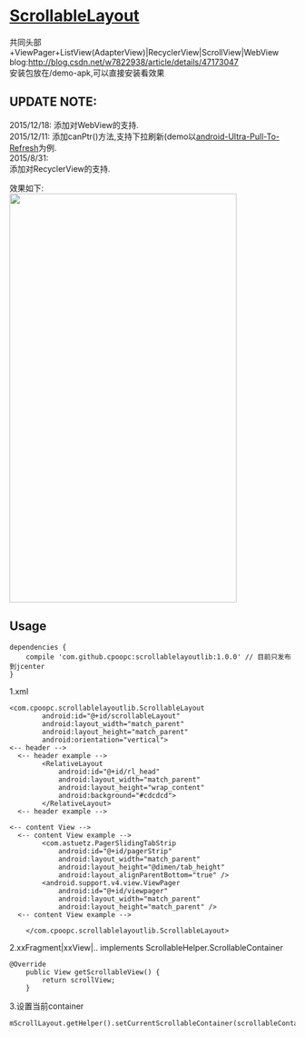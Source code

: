 # [ScrollableLayout](https://github.com/cpoopc/ScrollableLayout)
共同头部+ViewPager+ListView(AdapterView)|RecyclerView|ScrollView|WebView    
blog:http://blog.csdn.net/w7822938/article/details/47173047  
安装包放在/demo-apk,可以直接安装看效果

## UPDATE NOTE:  
2015/12/18:
添加对WebView的支持.  
2015/12/11:
添加canPtr()方法,支持下拉刷新(demo以[android-Ultra-Pull-To-Refresh](https://github.com/liaohuqiu/android-Ultra-Pull-To-Refresh)为例.  
2015/8/31:  
添加对RecyclerView的支持.  

效果如下:  
<img width="400" height="720" src="https://github.com/cpoopc/ScrollableLayout/blob/master/image/preview.gif" />

## Usage
```
dependencies {
	compile 'com.github.cpoopc:scrollablelayoutlib:1.0.0' // 目前只发布到jcenter
}
```

1.xml
```
<com.cpoopc.scrollablelayoutlib.ScrollableLayout
        android:id="@+id/scrollableLayout"
        android:layout_width="match_parent"
        android:layout_height="match_parent"
        android:orientation="vertical">
<-- header -->
  <-- header example -->
        <RelativeLayout
            android:id="@+id/rl_head"
            android:layout_width="match_parent"
            android:layout_height="wrap_content"
            android:background="#cdcdcd">
        </RelativeLayout>
  <-- header example -->

<-- content View -->
  <-- content View example -->
        <com.astuetz.PagerSlidingTabStrip
            android:id="@+id/pagerStrip"
            android:layout_width="match_parent"
            android:layout_height="@dimen/tab_height"
            android:layout_alignParentBottom="true" />
        <android.support.v4.view.ViewPager
            android:id="@+id/viewpager"
            android:layout_width="match_parent"
            android:layout_height="match_parent" />
  <-- content View example -->

    </com.cpoopc.scrollablelayoutlib.ScrollableLayout>
  ```
2.xxFragment|xxView|.. implements ScrollableHelper.ScrollableContainer
```
@Override
    public View getScrollableView() {
        return scrollView;
    }
```
3.设置当前container
```
mScrollLayout.getHelper().setCurrentScrollableContainer(scrollableContainer)
```
